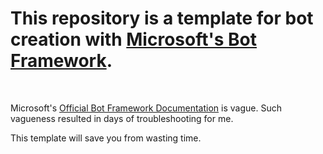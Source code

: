 # This repository is a template for bot creation with [Microsoft's Bot Framework](https://dev.botframework.com/).

<br>

Microsoft's [Official Bot Framework Documentation](https://docs.botframework.com/en-us/) is vague. Such vagueness resulted in days of troubleshooting for me.

This template will save you from wasting time.

